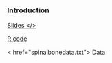 ###  Introduction 

<a href="intro.pdf"> Slides </>

<a href="intro.R"> R code </a>

< href="spinalbonedata.txt"> Data  </a>

